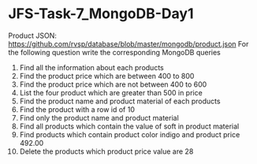 # JFS-Task-7_MongoDB-Day1
Product JSON: https://github.com/rvsp/database/blob/master/mongodb/product.json
For the following question write the corresponding MongoDB queries
1. Find all the information about each products
2. Find the product price which are between 400 to 800
3. Find the product price which are not between 400 to 600
4. List the four product which are greater than 500 in price
5. Find the product name and product material of each products
6. Find the product with a row id of 10
7. Find only the product name and product material
8. Find all products which contain the value of soft in product material
9. Find products which contain product color indigo and product price 492.00
10. Delete the products which product price value are 28
